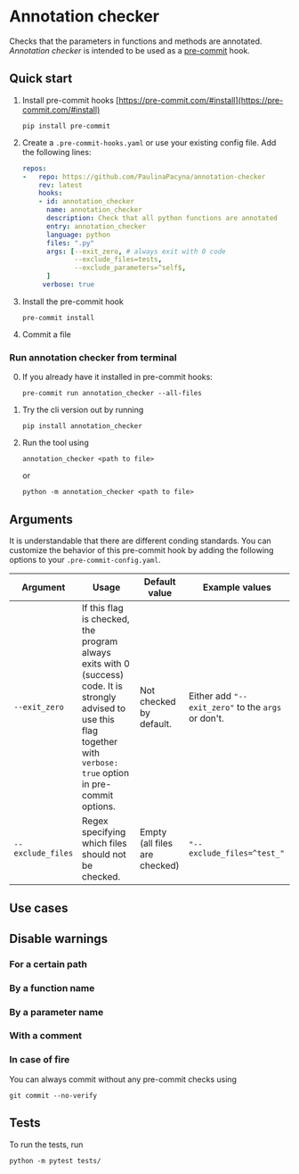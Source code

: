 # Annotation checker 
Checks that the parameters in functions and methods are annotated. _Annotation checker_ is intended to be used as a [pre-commit](https://pre-commit.com/) hook.

## Quick start
1. Install pre-commit hooks [https://pre-commit.com/#install](https://pre-commit.com/#install)
   ```shell
   pip install pre-commit
   ```

2. Create a `.pre-commit-hooks.yaml` or use your existing config file. Add the following lines:
   ```yaml
   repos:
   -   repo: https://github.com/PaulinaPacyna/annotation-checker
       rev: latest
       hooks:
       - id: annotation_checker
         name: annotation_checker
         description: Check that all python functions are annotated
         entry: annotation_checker
         language: python
         files: ".py"
         args: [--exit_zero, # always exit with 0 code
                --exclude_files=tests, 
                --exclude_parameters=^self$,
         ]
        verbose: true
   ```
3. Install the pre-commit hook
   ```
   pre-commit install
   ```
4. Commit a file

### Run annotation checker from terminal
0. If you already have it installed in pre-commit hooks:
   ```
   pre-commit run annotation_checker --all-files
   ```
1. Try the cli version out by running
   ```shell
   pip install annotation_checker
   ```
2. Run the tool using
   ```shell
   annotation_checker <path to file>
   ```
   or
   ```shell
   python -m annotation_checker <path to file>
   ```
 
## Arguments
It is understandable that there are different conding standards. You can customize the behavior of this pre-commit hook by adding the following options to your `.pre-commit-config.yaml`.


| Argument | Usage | Default value | Example values |
| - | - | - | - |
| `--exit_zero` | If this flag is checked, the program always exits with 0 (success) code. It is strongly advised to use this flag together with `verbose: true` option in pre-commit options. | Not checked by default. | Either add `"--exit_zero"` to the `args` or don't. |
| `--exclude_files` | Regex specifying which files should not be checked. | Empty (all files are checked) | `"--exclude_files=^test_"` |


## Use cases 
## Disable warnings
### For a certain path
### By a function name
### By a parameter name
### With a comment
### In case of fire
You can always commit without any pre-commit checks using 
```shell script
git commit --no-verify
```
## Tests
To run the tests, run 
```shell script
python -m pytest tests/
```